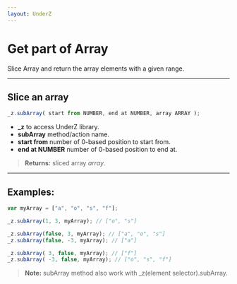 ```yaml
---
layout: UnderZ
---
```

# Get part of Array
Slice Array and return the array elements with a given range.


***


## Slice an array
```js
_z.subArray( start from NUMBER, end at NUMBER, array ARRAY );
```

* **_z** to access UnderZ library.
* **subArray** method/action name.
* **start from** number of 0-based position to start from.
* **end at NUMBER** number of 0-based position to end at.

> **Returns:** sliced array _array_.


***


## Examples: 

```js 
var myArray = ["a", "o", "s", "f"]; 

_z.subArray(1, 3, myArray); // ["o", "s"]

_z.subArray(false, 3, myArray); // ["a", "o", "s"]
_z.subArray(false, -3, myArray); // ["a"]

_z.subArray( 3, false, myArray); // ["f"]
_z.subArray( -3, false, myArray); // ["o", "s", "f"]
``` 

> **Note:** subArray method also work with _z(element selector).subArray.
